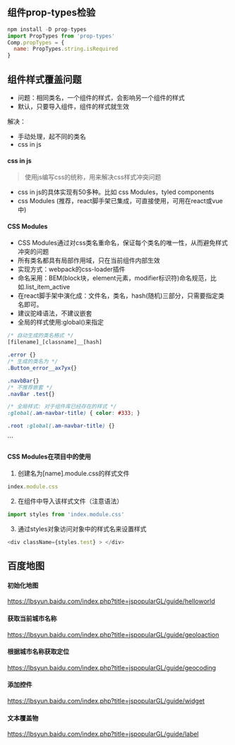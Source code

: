 ## 组件prop-types检验

```js
npm install -D prop-types
import PropTypes from 'prop-types'
Comp.propTypes = {
  name: PropTypes.string.isRequired
}
```

## 组件样式覆盖问题
- 问题：相同类名，一个组件的样式，会影响另一个组件的样式
- 默认，只要导入组件，组件的样式就生效

解决：
- 手动处理，起不同的类名
- css in js

#### css in js
> 使用js编写css的统称，用来解决css样式冲突问题
- css in js的具体实现有50多种。比如 css Modules，tyled components
- css Modules (推荐，react脚手架已集成，可直接使用，可用在react或vue中)

#### CSS Modules
- CSS Modules通过对css类名重命名，保证每个类名的唯一性，从而避免样式冲突的问题
- 所有类名都具有局部作用域，只在当前组件内部生效
- 实现方式：webpack的css-loader插件
- 命名采用：BEM(block块，element元素，modifier标识符)命名规范，比如.list_item_active
- 在react脚手架中演化成：文件名，类名，hash(随机)三部分，只需要指定类名即可。
- 建议驼峰语法，不建议嵌套
- 全局的样式使用:global()来指定

``` js
/* 自动生成的类名格式 */
[filename]_[classname]__[hash]
```

```css
.error {}
/* 生成的类名为 */
.Button_error__ax7yx{}
```

```css
.navbBar{}
/* 不推荐嵌套 */
.navBar .test{}

/* 全局样式: 对于组件库已经存在的样式 */
:global(.am-navbar-title) { color: #333; }

.root :global(.am-navbar-title) {}
```

<div lassName={styles.test} > </div>
```

#### CSS Modules在项目中的使用

1. 创建名为[name].module.css的样式文件
```js
index.module.css
```

2. 在组件中导入该样式文件（注意语法）
``` js
import styles from 'index.module.css'
```

3. 通过styles对象访问对象中的样式名来设置样式
```js
<div className={styles.test} > </div>
```

## 百度地图

#### 初始化地图
https://lbsyun.baidu.com/index.php?title=jspopularGL/guide/helloworld

#### 获取当前城市名称
https://lbsyun.baidu.com/index.php?title=jspopularGL/guide/geoloaction

#### 根据城市名称获取定位
https://lbsyun.baidu.com/index.php?title=jspopularGL/guide/geocoding

#### 添加控件
https://lbsyun.baidu.com/index.php?title=jspopularGL/guide/widget

#### 文本覆盖物
https://lbsyun.baidu.com/index.php?title=jspopularGL/guide/label